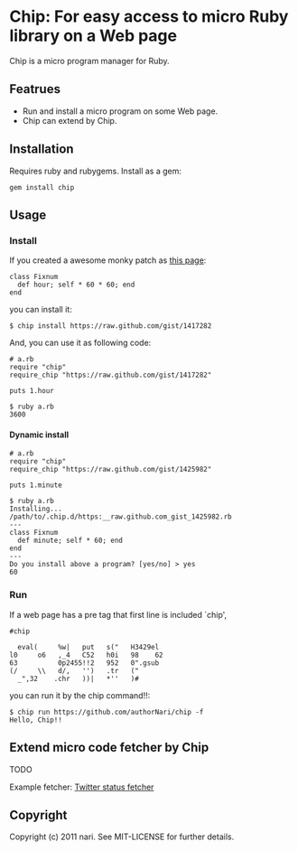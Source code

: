 # Chip: For easy access to micro Ruby library on a Web page

Chip is a micro program manager for Ruby.

## Featrues

  * Run and install a micro program on some Web page.
  * Chip can extend by Chip.

## Installation

Requires ruby and rubygems. Install as a gem:

    gem install chip

## Usage

### Install
If you created a awesome monky patch as [this page](https://raw.github.com/gist/1417282):

    class Fixnum
      def hour; self * 60 * 60; end
    end

you can install it:

    $ chip install https://raw.github.com/gist/1417282

And, you can use it as following code:

    # a.rb
    require "chip"
    require_chip "https://raw.github.com/gist/1417282"
    
    puts 1.hour

    $ ruby a.rb
    3600

#### Dynamic install

    # a.rb
    require "chip"
    require_chip "https://raw.github.com/gist/1425982"
    
    puts 1.minute

    $ ruby a.rb
    Installing...
    /path/to/.chip.d/https:__raw.github.com_gist_1425982.rb
    ---
    class Fixnum
      def minute; self * 60; end
    end
    ---
    Do you install above a program? [yes/no] > yes
    60

### Run

If a web page has a pre tag that first line is included `chip',

    #chip
    
      eval(     %w|   put   s("   H3429el
    l0     o6   ,_4   C52   h0i   98    62
    63          0p2455!!2   952   0".gsub
    (/     \\   d/,   '')   .tr   ("
      _",32    .chr   ))|   *''   )#

you can run it by the chip command!!:

    $ chip run https://github.com/authorNari/chip -f
    Hello, Chip!!

## Extend micro code fetcher by Chip

TODO

Example fetcher: [Twitter status fetcher](wiki/Twitter-status-fetcher)

## Copyright

Copyright (c) 2011 nari. See MIT-LICENSE for further details.
